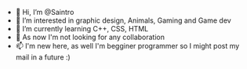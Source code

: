 - 👋 Hi, I’m @Saintro
- 👀 I’m interested in graphic design, Animals, Gaming and Game dev
- 🌱 I’m currently learning C++, CSS, HTML
- 💞️ As now I'm not looking for any collaboration
- 📫 I'm new here, as well I'm begginer programmer so I might post my mail in a future :)
